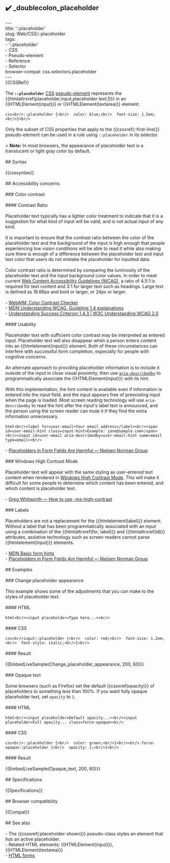 ## ✔️ _doublecolon_placeholder 
 ---<br/>title: '::placeholder'<br/>slug: Web/CSS/::placeholder<br/>tags:<br/>  - '::placeholder'<br/>  - CSS<br/>  - Pseudo-element<br/>  - Reference<br/>  - Selector<br/>browser-compat: css.selectors.placeholder<br/>---<br/>{{CSSRef}}<br/><br/>The **`::placeholder`** [CSS](/en-US/docs/Web/CSS) [pseudo-element](/en-US/docs/Web/CSS/Pseudo-elements) represents the {{htmlattrxref(placeholder,input,placeholder text,1)}} in an {{HTMLElement(input)}} or {{HTMLElement(textarea)}} element.<br/><br/>```css<br/>::placeholder {<br/>  color: blue;<br/>  font-size: 1.5em;<br/>}<br/>```<br/><br/>Only the subset of CSS properties that apply to the {{cssxref(::first-line)}} pseudo-element can be used in a rule using `::placeholder` in its selector.<br/><br/>> **Note:** In most browsers, the appearance of placeholder text is a translucent or light gray color by default.<br/><br/>## Syntax<br/><br/>{{csssyntax}}<br/><br/>## Accessibility concerns<br/><br/>### Color contrast<br/><br/>#### Contrast Ratio<br/><br/>Placeholder text typically has a lighter color treatment to indicate that it is a suggestion for what kind of input will be valid, and is not actual input of any kind.<br/><br/>It is important to ensure that the contrast ratio between the color of the placeholder text and the background of the input is high enough that people experiencing low vision conditions will be able to read it while also making sure there is enough of a difference between the placeholder text and input text color that users do not mistake the placeholder for inputted data.<br/><br/>Color contrast ratio is determined by comparing the luminosity of the placeholder text and the input background color values. In order to meet current [Web Content Accessibility Guidelines (WCAG)](https://www.w3.org/WAI/intro/wcag), a ratio of 4.5:1 is required for text content and 3:1 for larger text such as headings. Large text is defined as 18.66px and bold or larger, or 24px or larger.<br/><br/>- [WebAIM: Color Contrast Checker](https://webaim.org/resources/contrastchecker/)<br/>- [MDN Understanding WCAG, Guideline 1.4 explanations](/en-US/docs/Web/Accessibility/Understanding_WCAG/Perceivable#guideline_1.4_make_it_easier_for_users_to_see_and_hear_content_including_separating_foreground_from_background)<br/>- [Understanding Success Criterion 1.4.3 | W3C Understanding WCAG 2.0](https://www.w3.org/TR/UNDERSTANDING-WCAG20/visual-audio-contrast-contrast.html)<br/><br/>#### Usability<br/><br/>Placeholder text with sufficient color contrast may be interpreted as entered input. Placeholder text will also disappear when a person enters content into an {{htmlelement(input)}} element. Both of these circumstances can interfere with successful form completion, especially for people with cognitive concerns.<br/><br/>An alternate approach to providing placeholder information is to include it outside of the input in close visual proximity, then use [`aria-describedby`](/en-US/docs/Web/Accessibility/ARIA/Attributes/aria-describedby) to programmatically associate the {{HTMLElement(input)}} with its hint.<br/><br/>With this implementation, the hint content is available even if information is entered into the input field, and the input appears free of preexisting input when the page is loaded. Most screen reading technology will use `aria-describedby` to read the hint after the input's label text is announced, and the person using the screen reader can mute it if they find the extra information unnecessary.<br/><br/>```html<br/><label for=user-email>Your email address</label><br/><span id=user-email-hint class=input-hint>Example: jane@sample.com</span><br/><input id=user-email aria-describedby=user-email-hint name=email type=email><br/>```<br/><br/>- [Placeholders in Form Fields Are Harmful — Nielsen Norman Group](https://www.nngroup.com/articles/form-design-placeholders/)<br/><br/>### Windows High Contrast Mode<br/><br/>Placeholder text will appear with the same styling as user-entered text content when rendered in [Windows High Contrast Mode](/en-US/docs/Web/CSS/@media/-ms-high-contrast). This will make it difficult for some people to determine which content has been entered, and which content is placeholder text.<br/><br/>- [Greg Whitworth — How to use -ms-high-contrast](https://www.gwhitworth.com/posts/2017/how-to-use-ms-high-contrast/)<br/><br/>### Labels<br/><br/>Placeholders are not a replacement for the {{htmlelement(label)}} element. Without a label that has been programmatically associated with an input using a combination of the {{htmlattrxref(for, label)}} and {{htmlattrxref(id)}} attributes, assistive technology such as screen readers cannot parse {{htmlelement(input)}} elements.<br/><br/>- [MDN Basic form hints](/en-US/docs/Web/Accessibility/ARIA/forms/Basic_form_hints)<br/>- [Placeholders in Form Fields Are Harmful — Nielsen Norman Group](https://www.nngroup.com/articles/form-design-placeholders/)<br/><br/>## Examples<br/><br/>### Change placeholder appearance<br/><br/>This example shows some of the adjustments that you can make to the styles of placeholder text.<br/><br/>#### HTML<br/><br/>```html<br/><input placeholder=Type here...><br/>```<br/><br/>#### CSS<br/><br/>```css<br/>input::placeholder {<br/>  color: red;<br/>  font-size: 1.2em;<br/>  font-style: italic;<br/>}<br/>```<br/><br/>#### Result<br/><br/>{{EmbedLiveSample(Change_placeholder_appearance, 200, 60)}}<br/><br/>### Opaque text<br/><br/>Some browsers (such as Firefox) set the default {{cssxref(opacity)}} of placeholders to something less than 100%. If you want fully opaque placeholder text, set `opacity` to `1`.<br/><br/>#### HTML<br/><br/>```html<br/><input placeholder=Default opacity...><br/><input placeholder=Full opacity... class=force-opaque><br/>```<br/><br/>#### CSS<br/><br/>```css<br/>::placeholder {<br/>  color: green;<br/>}<br/><br/>.force-opaque::placeholder {<br/>  opacity: 1;<br/>}<br/>```<br/><br/>#### Result<br/><br/>{{EmbedLiveSample(Opaque_text, 200, 60)}}<br/><br/>## Specifications<br/><br/>{{Specifications}}<br/><br/>## Browser compatibility<br/><br/>{{Compat}}<br/><br/>## See also<br/><br/>- The {{cssxref(:placeholder-shown)}} pseudo-class styles an element that _has_ an active placeholder.<br/>- Related HTML elements: {{HTMLElement(input)}}, {{HTMLElement(textarea)}}<br/>- [HTML forms](/en-US/docs/Learn/Forms)<br/>